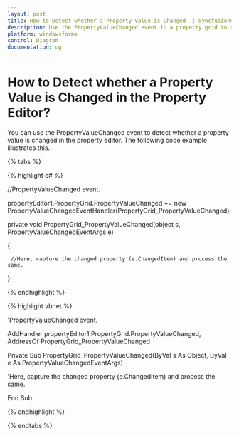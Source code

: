 ```yaml
---
layout: post
title: How to Detect whether a Property Value is Changed  | Syncfusion®
description: Use the PropertyValueChanged event in a property grid to track changes in property values within the property editor efficiently.
platform: windowsforms
control: Diagram
documentation: ug
---
```


# How to Detect whether a Property Value is Changed in the Property Editor?

You can use the PropertyValueChanged event to detect whether a property value is changed in the property editor. The following code example illustrates this.

{% tabs %}

{% highlight c# %}

//PropertyValueChanged event.

propertyEditor1.PropertyGrid.PropertyValueChanged += new PropertyValueChangedEventHandler(PropertyGrid_PropertyValueChanged);

private void PropertyGrid_PropertyValueChanged(object s, PropertyValueChangedEventArgs e)

{            

     //Here, capture the changed property (e.ChangedItem) and process the same.

}

{% endhighlight %}

{% highlight vbnet %}

'PropertyValueChanged event.

AddHandler propertyEditor1.PropertyGrid.PropertyValueChanged, AddressOf PropertyGrid_PropertyValueChanged

Private Sub PropertyGrid_PropertyValueChanged(ByVal s As Object, ByVal e As PropertyValueChangedEventArgs)

'Here, capture the changed property (e.ChangedItem) and process the same.

End Sub

{% endhighlight %}

{% endtabs %}